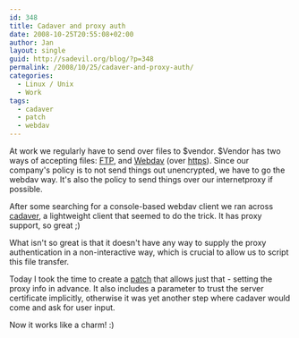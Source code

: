 ```yaml
---
id: 348
title: Cadaver and proxy auth
date: 2008-10-25T20:55:08+02:00
author: Jan
layout: single
guid: http://sadevil.org/blog/?p=348
permalink: /2008/10/25/cadaver-and-proxy-auth/
categories:
  - Linux / Unix
  - Work
tags:
  - cadaver
  - patch
  - webdav
---
```

At work we regularly have to send over files to $vendor. $Vendor has two ways of accepting files: <a href="http://en.wikipedia.org/wiki/File_Transfer_Protocol" target="_blank">FTP</a>, and <a href="http://en.wikipedia.org/wiki/WebDAV" target="_blank">Webdav</a> (over <a href="http://en.wikipedia.org/wiki/Https" target="_blank">https</a>). Since our company's policy is to not send things out unencrypted, we have to go the webdav way. It's also the policy to send things over our internetproxy if possible.

After some searching for a console-based webdav client we ran across <a href="http://www.webdav.org/cadaver/" target="_blank">cadaver</a>, a lightweight client that seemed to do the trick. It has proxy support, so great ;)

What isn't so great is that it doesn't have any way to supply the proxy authentication in a non-interactive way, which is crucial to allow us to script this file transfer.

Today I took the time to create a <a href="http://lists.manyfish.co.uk/pipermail/cadaver/2008-October/000035.html" target="_blank">patch</a> that allows just that - setting the proxy info in advance. It also includes a parameter to trust the server certificate implicitly, otherwise it was yet another step where cadaver would come and ask for user input.

Now it works like a charm! :)